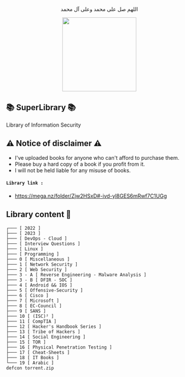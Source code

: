 <p align="center">اللهم صل على محمد وعلى آل محمد</p>
<div id="header" align="center">
  <img src="https://external-content.duckduckgo.com/iu/?u=https%3A%2F%2Fres.cloudinary.com%2Fteepublic%2Fimage%2Fprivate%2Fs--wLJltuBz--%2Ft_Preview%2Fb_rgb%3A000000%2Cc_limit%2Cf_auto%2Ch_630%2Cq_90%2Cw_630%2Fv1590437467%2Fproduction%2Fdesigns%2F10586517_0.jpg&f=1&nofb=1&ipt=35ce6e0785de71a920bfa78c33729f8dbf6da47370bf4ac1829c1f440ef54933&ipo=images" style="width:200px;height:200px">
</div>

## 📚 SuperLibrary 📚
Library of Information Security

## ⚠️ Notice of disclaimer ⚠️
- I've uploaded books for anyone who can't afford to purchase them.
- Please buy a hard copy of a book if you profit from it.
- I will not be held liable for any misuse of books.


#### `Library link :`
- https://mega.nz/folder/Zjw2HSxD#-ivd-yl8GES6mRwf7C1UGg

## Library content 🧾
```
┌─── [ 2022 ]
├─── [ 2023 ]
├─── [ DevOps - Cloud ]
├─── [ Interview Questions ]
├─── [ Linux ]
├─── [ Programming ]
├─── 0 [ Miscellaneous ]
├─── 1 [ Network Security ]
├─── 2 [ Web Security ]
├─── 3 - A [ Reverse Engineering - Malware Analysis ]
├─── 3 - B [ DFIR - SOC ]
├─── 4 [ Android && IOS ]
├─── 5 [ Offensive-Security ]
├─── 6 [ Cisco ]
├─── 7 [ Microsoft ]
├─── 8 [ EC-Council ]
├─── 9 [ SANS ]
├─── 10 [ (ISC)² ]
├─── 11 [ CompTIA ]
├─── 12 [ Hacker's Handbook Series ]
├─── 13 [ Tribe of Hackers ]
├─── 14 [ Social Engineering ]
├─── 15 [ TOR ]
├─── 16 [ Physical Penetration Testing ]
├─── 17 [ Cheat-Sheets ]
├─── 18 [ IT Books ]
└─── 19 [ Arabic ]
defcon torrent.zip
```
